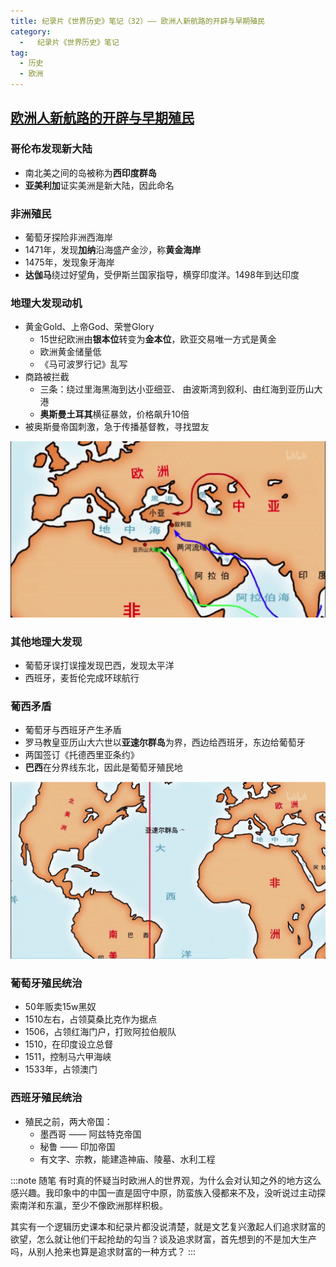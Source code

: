 ```yaml
---
title: 纪录片《世界历史》笔记（32）—— 欧洲人新航路的开辟与早期殖民
category:
  -   纪录片《世界历史》笔记
tag: 
  - 历史
  - 欧洲
---
```


## [欧洲人新航路的开辟与早期殖民](https://www.bilibili.com/bangumi/play/ep635236/)

### 哥伦布发现新大陆
- 南北美之间的岛被称为**西印度群岛**
- **亚美利加**证实美洲是新大陆，因此命名

### 非洲殖民
- 葡萄牙探险非洲西海岸
- 1471年，发现**加纳**沿海盛产金沙，称**黄金海岸**
- 1475年，发现象牙海岸
- **达伽马**绕过好望角，受伊斯兰国家指导，横穿印度洋。1498年到达印度

### 地理大发现动机
- 黄金Gold、上帝God、荣誉Glory
  - 15世纪欧洲由**银本位**转变为**金本位**，欧亚交易唯一方式是黄金
  - 欧洲黄金储量低
  - 《马可波罗行记》乱写
- 商路被拦截
  - 三条：绕过里海黑海到达小亚细亚、 由波斯湾到叙利、由红海到亚历山大港
  - **奥斯曼土耳其**横征暴敛，价格飙升10倍
- 被奥斯曼帝国刺激，急于传播基督教，寻找盟友

![](./0.png "三条商路")

### 其他地理大发现
- 葡萄牙误打误撞发现巴西，发现太平洋
- 西班牙，麦哲伦完成环球航行

### 葡西矛盾
- 葡萄牙与西班牙产生矛盾
- 罗马教皇亚历山大六世以**亚速尔群岛**为界，西边给西班牙，东边给葡萄牙
- 两国签订《托德西里亚条约》
- **巴西**在分界线东北，因此是葡萄牙殖民地

![](./1.png "亚速尔群岛分界线")

### 葡萄牙殖民统治
- 50年贩卖15w黑奴
- 1510左右，占领莫桑比克作为据点
- 1506，占领红海门户，打败阿拉伯舰队
- 1510，在印度设立总督
- 1511，控制马六甲海峡
- 1533年，占领澳门

### 西班牙殖民统治
- 殖民之前，两大帝国：
  - 墨西哥 —— 阿兹特克帝国
  - 秘鲁 —— 印加帝国
  - 有文字、宗教，能建造神庙、陵墓、水利工程

:::note 随笔
有时真的怀疑当时欧洲人的世界观，为什么会对认知之外的地方这么感兴趣。我印象中的中国一直是固守中原，防蛮族入侵都来不及，没听说过主动探索南洋和东瀛，至少不像欧洲那样积极。

其实有一个逻辑历史课本和纪录片都没说清楚，就是文艺复兴激起人们追求财富的欲望，怎么就让他们干起抢劫的勾当？谈及追求财富，首先想到的不是加大生产吗，从别人抢来也算是追求财富的一种方式？
:::